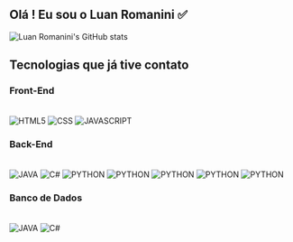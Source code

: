 ## Olá ! Eu sou o Luan Romanini ✅

![Luan Romanini's GitHub stats](https://github-readme-stats.vercel.app/api?username=LuanRomanini20&show_icons=true&theme=onedark)

## Tecnologias que já tive contato 

### Front-End
<div style ="display: inline_block"><br/>
    <img align="center" alt="HTML5" src= "https://img.shields.io/badge/HTML5-E34F26?style=for-the-badge&logo=html5&logoColor=white" >
    <img align="center" alt="CSS" src= "https://img.shields.io/badge/CSS-239120?&style=for-the-badge&logo=css3&logoColor=white" >
    <img align="center" alt="JAVASCRIPT" src= "https://img.shields.io/badge/JavaScript-F7DF1E?style=for-the-badge&logo=javascript&logoColor=black" >
<div/>

### Back-End

<div style ="display: inline_block"><br/>
    <img align="center" alt="JAVA" src= "https://img.shields.io/badge/Java-ED8B00?style=for-the-badge&logo=openjdk&logoColor=white" >
    <img align="center" alt="C#" src= "https://img.shields.io/badge/C%23-239120?style=for-the-badge&logo=c-sharp&logoColor=white" >
    <img align="center" alt="PYTHON" src= "https://img.shields.io/badge/C-00599C?style=for-the-badge&logo=c&logoColor=white" >
    <img align="center" alt="PYTHON" src= "https://img.shields.io/badge/C%2B%2B-00599C?style=for-the-badge&logo=c%2B%2B&logoColor=white" >
    <img align="center" alt="PYTHON" src= "https://img.shields.io/badge/Python-3776AB?style=for-the-badge&logo=python&logoColor=white" >
    <img align="center" alt="PYTHON" src= "https://img.shields.io/badge/Dart-0175C2?style=for-the-badge&logo=dart&logoColor=white" >
    <img align="center" alt="PYTHON" src= "https://img.shields.io/badge/.NET-5C2D91?style=for-the-badge&logo=.net&logoColor=white" >
<div/>

### Banco de Dados

<div style ="display: inline_block"><br/>
    <img align="center" alt="JAVA" src= "https://img.shields.io/badge/MongoDB-4EA94B?style=for-the-badge&logo=mongodb&logoColor=white" >
    <img align="center" alt="C#" src= "https://img.shields.io/badge/MySQL-00000F?style=for-the-badge&logo=mysql&logoColor=white" >
<div/>
